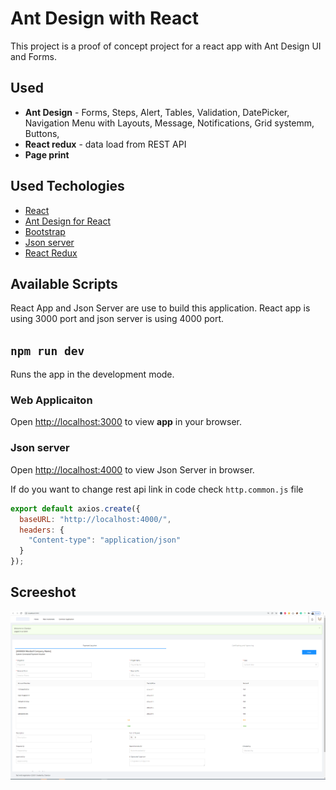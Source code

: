 # Ant Design with React

This project is a proof  of concept project for a react app with Ant Design UI and Forms.

## Used 
- **Ant Design** - Forms, Steps, Alert, Tables, Validation, DatePicker, Navigation Menu with Layouts, Message, Notifications, Grid systemm, Buttons, 
- **React redux** -  data load from REST API
- **Page print**


## Used Techologies

- [React](https://reactjs.org/)
- [Ant Design for React](https://ant.design/)
- [Bootstrap](https://getbootstrap.com/)
- [Json server](https://github.com/typicode/json-server)
- [React Redux](https://react-redux.js.org/)


## Available Scripts

React App and Json Server are use to build this application. React app is using 3000 port and json server is using 4000 port. 

## `npm run dev`

Runs the app in the development mode.

### Web Applicaiton
Open [http://localhost:3000](http://localhost:3000) to view **app** in your browser. 

### Json server
Open [http://localhost:4000](http://localhost:4000) to view Json Server in browser.


If do you want to change rest api link in code check `http.common.js` file
```js
export default axios.create({
  baseURL: "http://localhost:4000/",
  headers: {
    "Content-type": "application/json"
  }
});
```

## Screeshot
![screenshot](https://github.com/csandun/Ant-Design-React-App/blob/master/Capture.PNG)

